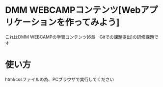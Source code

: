 # DMM WEBCAMPコンテンツ[Webアプリケーションを作ってみよう] 
これはDMM WEBCAMPの学習コンテンツ[6章　Gitでの課題提出]の研修課題です
# 使い方
html/cssファイルの為、PCブラウザで実行してください
